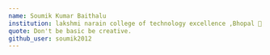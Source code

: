 ```yaml
---
name: Soumik Kumar Baithalu 
institution: lakshmi narain college of technology excellence ,Bhopal 🚩 
quote: Don't be basic be creative.
github_user: soumik2012
---
```

